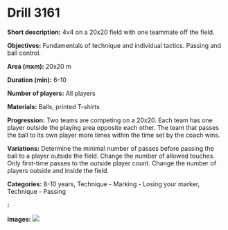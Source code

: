 # Drill 3161

**Short description:**
4v4 on a 20x20 field with one teammate off the field.

**Objectives:**
Fundamentals of technique and individual tactics. Passing and ball control.

**Area (mxm):**
20x20 m

**Duration (min):**
6-10

**Number of players:**
All players

**Materials:**
Balls, printed T-shirts

**Progression:**
Two teams are competing on a 20x20. Each team has one player outside the playing area opposite each other. The team that passes the ball to its own player more times within the time set by the coach wins.

**Variations:**
Determine the minimal number of passes before passing the ball to a player outside the field. Change the number of allowed touches. Only first-time passes to the outside player count. Change the number of players outside and inside the field.

**Categories:**
8-10 years, Technique - Marking - Losing your marker, Technique - Passing

**:**


**Images:**
![](https://www.coachingfutsal.com/\images\1d3d604f-93eb-4155-bdf8-743a3d5635cf_216.png)

